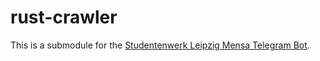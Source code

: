 # rust-crawler

This is a submodule for the [Studentenwerk Leipzig Mensa Telegram Bot](https://github.com/greybaron/StuWeLeipzig-Mensa-TelegramBot).
